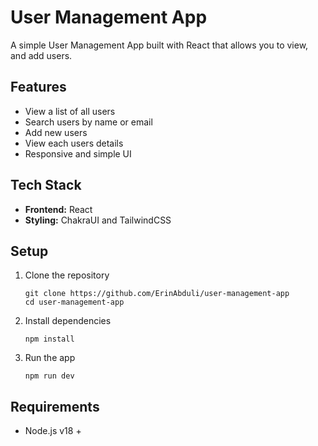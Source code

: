 # User Management App

A simple User Management App built with React that allows you to view, and add users.

## Features

 - View a list of all users
 - Search users by name or email
 - Add new users
 - View each users details
 - Responsive and simple UI

## Tech Stack

 - **Frontend:** React
 - **Styling:** ChakraUI and TailwindCSS

## Setup

 1. Clone the repository
	 ```
	 git clone https://github.com/ErinAbduli/user-management-app
	 cd user-management-app
	 ```
 2. Install dependencies
	  ```
	  npm install
	  ```
 3. Run the app
	 ```
	 npm run dev
	 ```

## Requirements
 - Node.js v18 +
